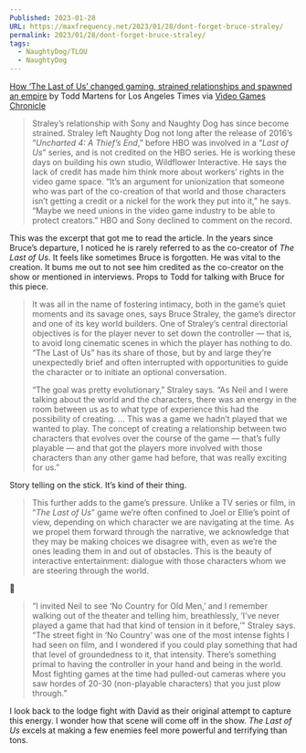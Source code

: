 ```yaml
---
Published: 2023-01-28
URL: https://maxfrequency.net/2023/01/28/dont-forget-bruce-straley/
permalink: 2023/01/28/dont-forget-bruce-straley/
tags:
  - NaughtyDog/TLOU
  - NaughtyDog
---
```

[How ‘The Last of Us’ changed gaming, strained relationships and spawned an empire](https://www.latimes.com/entertainment-arts/story/2023-01-15/the-last-of-us-hbo-tv-show-video-game-history-neil-druckmann) by Todd Martens for Los Angeles Times via [Video Games Chronicle](https://www.videogameschronicle.com/news/the-last-of-us-co-director-calls-for-unionisation-after-not-getting-hbo-credit/)

> Straley’s relationship with Sony and Naughty Dog has since become strained. Straley left Naughty Dog not long after the release of 2016’s “*Uncharted 4: A Thief’s End*,” before HBO was involved in a “*Last of Us*” series, and is not credited on the HBO series. He is working these days on building his own studio, Wildflower Interactive. He says the lack of credit has made him think more about workers’ rights in the video game space. “It’s an argument for unionization that someone who was part of the co-creation of that world and those characters isn’t getting a credit or a nickel for the work they put into it,” he says. “Maybe we need unions in the video game industry to be able to protect creators.” HBO and Sony declined to comment on the record.

This was the excerpt that got me to read the article. In the years since Bruce’s departure, I noticed he is rarely referred to as the co-creator of *The Last of Us*. It feels like sometimes Bruce is forgotten. He was vital to the creation. It bums me out to not see him credited as the co-creator on the show or mentioned in interviews. Props to Todd for talking with Bruce for this piece.

> It was all in the name of fostering intimacy, both in the game’s quiet moments and its savage ones, says Bruce Straley, the game’s director and one of its key world builders. One of Straley’s central directorial objectives is for the player never to set down the controller — that is, to avoid long cinematic scenes in which the player has nothing to do. “The Last of Us” has its share of those, but by and large they’re unexpectedly brief and often interrupted with opportunities to guide the character or to initiate an optional conversation.
> 
> “The goal was pretty evolutionary,” Straley says. “As Neil and I were talking about the world and the characters, there was an energy in the room between us as to what type of experience this had the possibility of creating. … This was a game we hadn’t played that we wanted to play. The concept of creating a relationship between two characters that evolves over the course of the game — that’s fully playable — and that got the players more involved with those characters than any other game had before, that was really exciting for us.”

Story telling on the stick. It’s kind of their thing.

> This further adds to the game’s pressure. Unlike a TV series or film, in “*The Last of Us*” game we’re often confined to Joel or Ellie’s point of view, depending on which character we are navigating at the time. As we propel them forward through the narrative, we acknowledge that they may be making choices we disagree with, even as we’re the ones leading them in and out of obstacles. This is the beauty of interactive entertainment: dialogue with those characters whom we are steering through the world.

👀

> “I invited Neil to see ‘No Country for Old Men,’ and I remember walking out of the theater and telling him, breathlessly, ‘I’ve never played a game that had that kind of tension in it before,’” Straley says. “The street fight in ‘No Country’ was one of the most intense fights I had seen on film, and I wondered if you could play something that had that level of groundedness to it, that intensity. There’s something primal to having the controller in your hand and being in the world. Most fighting games at the time had pulled-out cameras where you saw hordes of 20-30 (non-playable characters) that you just plow through.”

I look back to the lodge fight with David as their original attempt to capture this energy. I wonder how that scene will come off in the show. *The Last of Us* excels at making a few enemies feel more powerful and terrifying than tons.